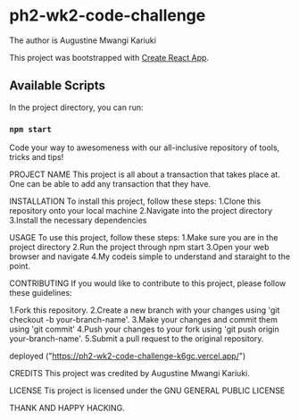 # ph2-wk2-code-challenge

The author is Augustine Mwangi Kariuki

This project was bootstrapped with [Create React App](https://github.com/facebook/create-react-app).

## Available Scripts

In the project directory, you can run:

### `npm start`


Code your way to awesomeness with our all-inclusive repository of tools, tricks and tips!

PROJECT NAME This project is all about a transaction that takes place at. One can be able to add any transaction that they have. 

INSTALLATION To install this project, follow these steps: 1.Clone this repository onto your local machine 2.Navigate into the project directory 3.Install the necessary dependencies

USAGE To use this project, follow these steps: 1.Make sure you are in the project directory 2.Run the project through npm start 3.Open your web browser and navigate 4.My codeis simple to understand and staraight to the point.

CONTRIBUTING If you would like to contribute to this project, please follow these guidelines:

1.Fork this repository. 2.Create a new branch with your changes using 'git checkout -b your-branch-name'. 3.Make your changes and commit them using 'git commit' 4.Push your changes to your fork using 'git push origin your-branch-name'. 5.Submit a pull request to the original repository.

deployed ("https://ph2-wk2-code-challenge-k6gc.vercel.app/")

CREDITS This project was credited by Augustine Mwangi Kariuki.

LICENSE Tis project is licensed under the GNU GENERAL PUBLIC LICENSE

THANK AND HAPPY HACKING.
